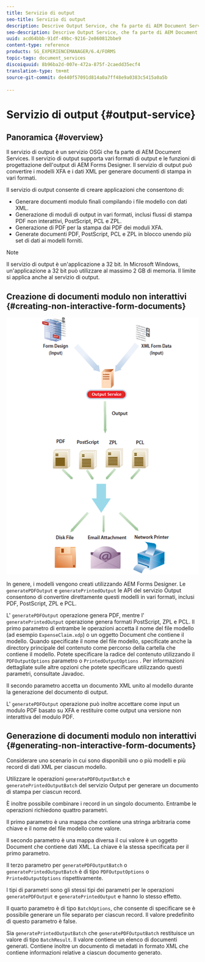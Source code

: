 ```yaml
---
title: Servizio di output
seo-title: Servizio di output
description: Descrive Output Service, che fa parte di AEM Document Services
seo-description: Descrive Output Service, che fa parte di AEM Document Services
uuid: acd64bbb-91df-49bc-9216-2e860812bbe9
content-type: reference
products: SG_EXPERIENCEMANAGER/6.4/FORMS
topic-tags: document_services
discoiquuid: 8b96ba2d-007e-472a-875f-2caedd35ecf4
translation-type: tm+mt
source-git-commit: de440f57091d814a0a7ff48e9a0383c5415a0a5b

---
```



# Servizio di output {#output-service}

## Panoramica {#overview}

Il servizio di output è un servizio OSGi che fa parte di AEM Document Services. Il servizio di output supporta vari formati di output e le funzioni di progettazione dell&#39;output di AEM Forms Designer. Il servizio di output può convertire i modelli XFA e i dati XML per generare documenti di stampa in vari formati.

Il servizio di output consente di creare applicazioni che consentono di:

* Generare documenti modulo finali compilando i file modello con dati XML.
* Generazione di moduli di output in vari formati, inclusi flussi di stampa PDF non interattivi, PostScript, PCL e ZPL.
* Generazione di PDF per la stampa dai PDF dei moduli XFA.
* Generate documenti PDF, PostScript, PCL e ZPL in blocco unendo più set di dati ai modelli forniti.

>[!NOTE]
>
>Il servizio di output è un&#39;applicazione a 32 bit. In Microsoft Windows, un&#39;applicazione a 32 bit può utilizzare al massimo 2 GB di memoria. Il limite si applica anche al servizio di output.

## Creazione di documenti modulo non interattivi {#creating-non-interactive-form-documents}

![usingoutput_modified](assets/usingoutput_modified.png)

In genere, i modelli vengono creati utilizzando AEM Forms Designer. Le `generatePDFOutput` e `generatePrintedOutput` le API del servizio Output consentono di convertire direttamente questi modelli in vari formati, inclusi PDF, PostScript, ZPL e PCL.

L&#39; `generatePDFOutput` operazione genera PDF, mentre l&#39; `generatePrintedOutput` operazione genera formati PostScript, ZPL e PCL. Il primo parametro di entrambe le operazioni accetta il nome del file modello (ad esempio `ExpenseClaim.xdp`) o un oggetto Document che contiene il modello. Quando specificate il nome del file modello, specificate anche la directory principale del contenuto come percorso della cartella che contiene il modello. Potete specificare la radice del contenuto utilizzando il `PDFOutputOptions` parametro o `PrintedOutputOptions` . Per informazioni dettagliate sulle altre opzioni che potete specificare utilizzando questi parametri, consultate Javadoc.

Il secondo parametro accetta un documento XML unito al modello durante la generazione del documento di output.

L&#39; `generatePDFOutput` operazione può inoltre accettare come input un modulo PDF basato su XFA e restituire come output una versione non interattiva del modulo PDF.

## Generazione di documenti modulo non interattivi {#generating-non-interactive-form-documents}

Considerare uno scenario in cui sono disponibili uno o più modelli e più record di dati XML per ciascun modello.

Utilizzare le operazioni `generatePDFOutputBatch` e `generatePrintedOutputBatch` del servizio Output per generare un documento di stampa per ciascun record.

È inoltre possibile combinare i record in un singolo documento. Entrambe le operazioni richiedono quattro parametri.

Il primo parametro è una mappa che contiene una stringa arbitraria come chiave e il nome del file modello come valore.

Il secondo parametro è una mappa diversa il cui valore è un oggetto Document che contiene dati XML. La chiave è la stessa specificata per il primo parametro.

Il terzo parametro per `generatePDFOutputBatch` o `generatePrintedOutputBatch` è di tipo `PDFOutputOptions` o `PrintedOutputOptions` rispettivamente.

I tipi di parametri sono gli stessi tipi dei parametri per le operazioni `generatePDFOutput` e `generatePrintedOutput` e hanno lo stesso effetto.

Il quarto parametro è di tipo `BatchOptions`, che consente di specificare se è possibile generare un file separato per ciascun record. Il valore predefinito di questo parametro è false.

Sia `generatePrintedOutputBatch` che `generatePDFOutputBatch` restituisce un valore di tipo `BatchResult`. Il valore contiene un elenco di documenti generati. Contiene inoltre un documento di metadati in formato XML che contiene informazioni relative a ciascun documento generato.
